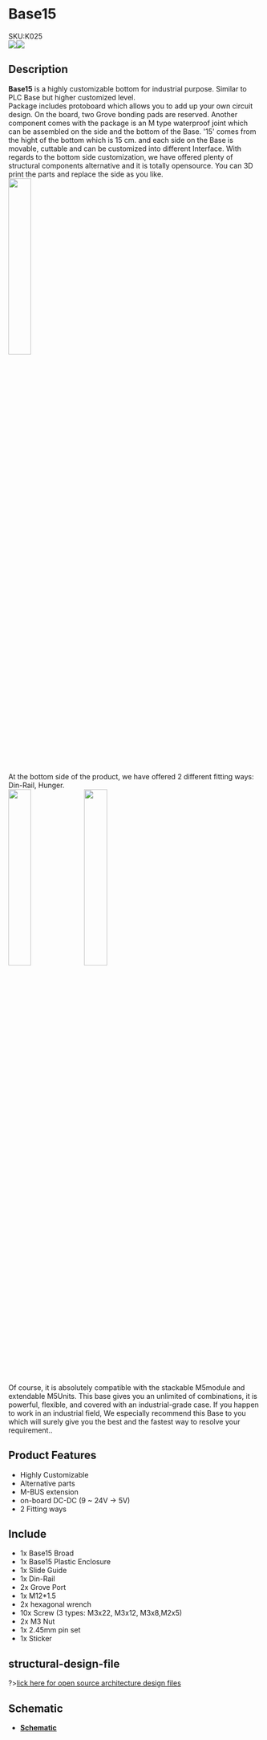 # Base15

<div class="badge badge-pill badge-primary product_sku_tag">SKU:K025</div>

<div class="product_pic"><img src="assets/img/product_pics/base/base15/base15_01.webp"><img src="assets/img/product_pics/base/base15/base15_02.webp"></div>

## Description

**Base15** is a highly customizable bottom for industrial purpose. Similar to PLC Base but higher customized level.  
Package includes protoboard which allows you to add up your own circuit design.  On the board, two Grove bonding pads are reserved. Another component comes with the package is an M type waterproof joint which can be assembled on the side and the bottom of the Base. 
'15' comes from the hight of the bottom which is 15 cm.  and each side on the Base is movable, cuttable and can be customized into different Interface.  With regards to the bottom side customization, we have offered plenty of structural components alternative and it is totally opensource. You can 3D print the parts and replace the side as you like.<br>
<img src="assets/img/product_pics/base/base15/base15_05.webp" width="30%" height="30%">

At the bottom side of the product, we have offered 2 different fitting ways:  Din-Rail,  Hunger. <br>
<img src="assets/img/product_pics/base/base15/base15_03.webp" width="30%" height="30%"><img src="assets/img/product_pics/base/base15/base15_04.webp" width="30%" height="30%">

Of course, it is absolutely compatible with the stackable M5module and extendable M5Units.
This base gives you an unlimited of combinations, it is powerful, flexible, and covered with an industrial-grade case. If you happen to work in an industrial field, We especially recommend this Base to you which will surely give you the best and the fastest way to resolve your requirement..

## Product Features

-  Highly Customizable
-  Alternative parts
-  M-BUS extension
-  on-board DC-DC (9 ~ 24V -> 5V)
-  2 Fitting ways

## Include

-  1x Base15 Broad
-  1x Base15 Plastic Enclosure
-  1x Slide Guide
-  1x Din-Rail
-  2x Grove Port
-  1x M12*1.5
-  2x hexagonal wrench
-  10x Screw (3 types: M3x22, M3x12, M3x8,M2x5)
-  2x M3 Nut
-  1x 2.45mm pin set
-  1x Sticker

## structural-design-file

?>[lick here for open source architecture design files](https://github.com/m5stack/m5-structural-design-file/tree/master/BaseX_DB9_01)

## Schematic

- **[Schematic](https://github.com/m5stack/M5-Schematic/blob/master/Bases/BASE15.pdf)**

<script>

   var purchase_link = 'https://m5stack.com/collections/m5-base/products/base15-proto-industrial-board-module';

   anchor_search(purchase_link);
   scrollFunc();

</script>